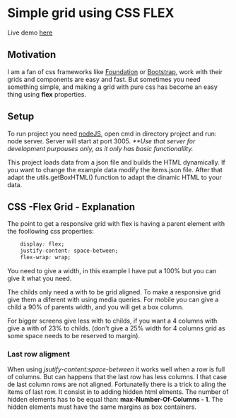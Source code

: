 # Simple grid using CSS FLEX

Live demo [here](https://flexgrid.peixweb.com)

## Motivation
I am a fan of css frameworks like [Foundation](https://foundation.zurb.com/) or [Bootstrap](https://getbootstrap.com/), work with their grids and components are easy and 
fast. But sometimes you need something simple, and making a grid with pure css has become an easy thing using
**flex** properties. 

## Setup
To run project you need [nodeJS](https://nodejs.org), open cmd in directory project and run: node server. 
Server will start at port 3005.
_**Use that server for development purpouses only, as it only has basic functionallity._

This project loads data from a json file and builds the HTML dynamically. If you want to change the example 
data modify the items.json file. After that adapt the utils.getBoxHTML() function to adapt the dinamic HTML to
your data.

## CSS -Flex Grid - Explanation
The point to get a responsive grid with flex is having a parent element with the foollowing css properties:

```css
    display: flex;
    justify-content: space-between;
    flex-wrap: wrap;   
```

You need to give a width, in this example I have put a 100% but you can give it what you need.


The childs only need a with to be grid aligned. To make a responsive grid give them a diferent with using media queries. For mobile you can give a child a 90% of parents width, and you will get a box column.

For bigger screens give less with to childs, if you want a 4 columns with give a with of 23% to childs. (don't give a 25% width for 4 columns grid as some space needs to be reserved to margin).

### Last row aligment
When using  *jsutify-content:space-between* it works well when a row is full of columns. But can happens
that the last row has less columns. I that case de last column rows are not aligned. Fortunatelly there is a trick
to aling the items of last row. It consist in to adding hidden html elments. The number of hidden elements has
to be equal than: **max-Number-Of-Columns - 1**.  The hidden elements must have the same margins as box containers.
